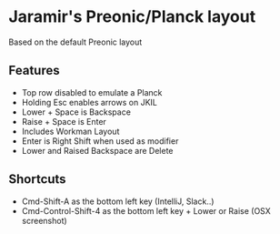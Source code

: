 # Jaramir's Preonic/Planck layout

Based on the default Preonic layout


Features
--------
* Top row disabled to emulate a Planck
* Holding Esc enables arrows on JKIL
* Lower + Space is Backspace
* Raise + Space is Enter
* Includes Workman Layout
* Enter is Right Shift when used as modifier
* Lower and Raised Backspace are Delete

Shortcuts
---------
* Cmd-Shift-A as the bottom left key (IntelliJ, Slack..)
* Cmd-Control-Shift-4 as the bottom left key + Lower or Raise (OSX screenshot)
